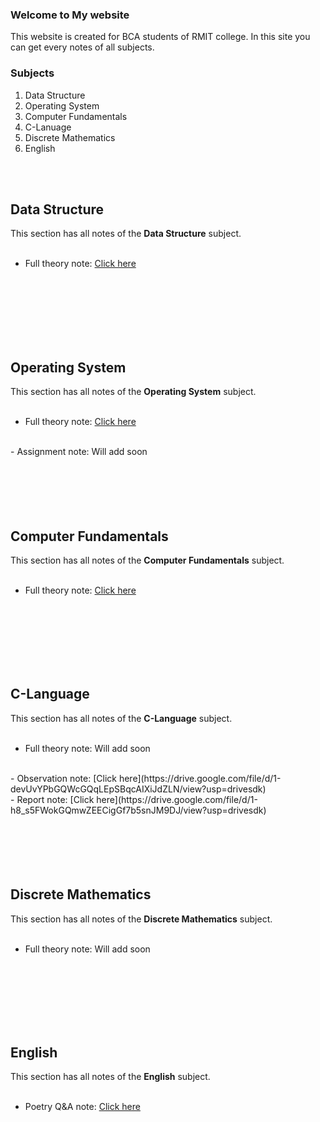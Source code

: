 ### Welcome to My website

This website is created for BCA students of RMIT college. In this site you can get every notes of all subjects.

### Subjects
1. Data Structure
2. Operating System
3. Computer Fundamentals
4. C-Lanuage
5. Discrete Mathematics
6. English
<br/>
<br/>

## Data Structure

This section has all notes of the **Data Structure** subject.
<br/>
<br/>
- Full theory note: [Click here](https://drive.google.com/file/d/1-2KUctyQ9UbBW1YwH3dpO1aIxqu6FTEK/view?usp=drivesdk)
<br/>
<br/>
<br/>
<br/>
<br/>
<br/>

## Operating System

This section has all notes of the **Operating System** subject.
<br/>
<br/>
- Full theory note: [Click here](https://drive.google.com/file/d/10joePUDzDVyrlbAVk2r0JmgzN3AkmHqC/view?usp=drivesdk)
<br/>
- Assignment note: Will add soon
<br/>
<br/>
<br/>
<br/>
<br/>
<br/>

## Computer Fundamentals

This section has all notes of the **Computer Fundamentals** subject.
<br/>
<br/>
- Full theory note: [Click here](https://drive.google.com/file/d/10jDnFpiakNhTeBw-N9vloQeavn9zoXWm/view?usp=drivesdk)
<br/>
<br/>
<br/>
<br/>
<br/>
<br/>

## C-Language

This section has all notes of the **C-Language** subject.
<br/>
<br/>
- Full theory note: Will add soon
<br/>
- Observation note: [Click here](https://drive.google.com/file/d/1-devUvYPbGQWcGQqLEpSBqcAIXiJdZLN/view?usp=drivesdk)
<br/>
- Report note: [Click here](https://drive.google.com/file/d/1-h8_s5FWokGQmwZEECigGf7b5snJM9DJ/view?usp=drivesdk)
<br/>
<br/>
<br/>
<br/>
<br/>
<br/>

## Discrete Mathematics

This section has all notes of the **Discrete Mathematics** subject.
<br/>
<br/>
- Full theory note: Will add soon
<br/>
<br/>
<br/>
<br/>
<br/>
<br/>

## English

This section has all notes of the **English** subject.
<br/>
<br/>
- Poetry Q&A note: [Click here](https://drive.google.com/file/d/10Ak8GrsrJeSX0WCLx65WunTn5FSTSznP/view?usp=drivesdk)
<br/>
<br/>


